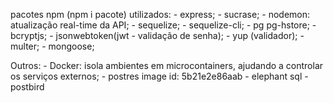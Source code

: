 pacotes npm (npm i pacote) utilizados:
    - express;
    - sucrase;
    - nodemon: atualização real-time da API;
    - sequelize;
    - sequelize-cli;
    - pg pg-hstore;
    - bcryptjs;
    - jsonwebtoken(jwt - validação de senha);
    - yup (validador);
    - multer;
    - mongoose;

Outros:
    - Docker: isola ambientes em microcontainers, ajudando a controlar os serviços externos;
        - postres image id: 5b21e2e86aab
    - elephant sql
    - postbird